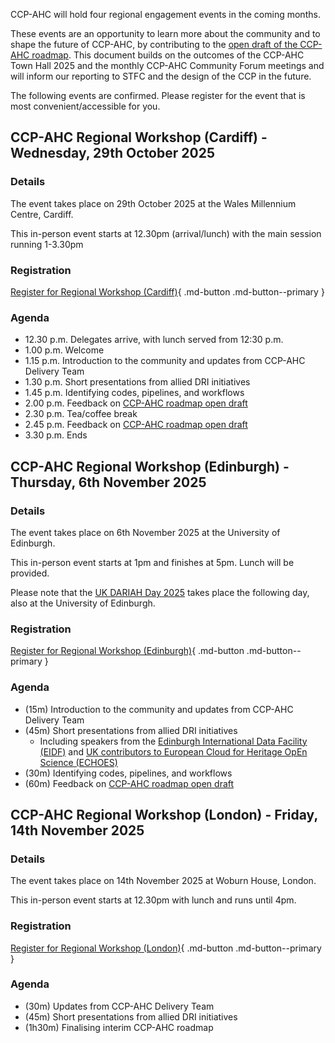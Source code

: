 CCP-AHC will hold four regional engagement events in the coming months. 

These events are an opportunity to learn more about the community and to shape the future of CCP-AHC, by contributing to the [open draft of the CCP-AHC roadmap](https://zenodo.org/records/17099176). This document builds on the outcomes of the CCP-AHC Town Hall 2025 and the monthly CCP-AHC Community Forum meetings and will inform our reporting to STFC and the design of the CCP in the future.

The following events are confirmed. Please register for the event that is most convenient/accessible for you.

## CCP-AHC Regional Workshop (Cardiff) - Wednesday, 29th October 2025

### Details

The event takes place on 29th October 2025 at the Wales Millennium Centre, Cardiff.

This in-person event starts at 12.30pm (arrival/lunch) with the main session running 1-3.30pm

### Registration

[Register for Regional Workshop (Cardiff)](https://forms.office.com/e/G01SajjQ03){ .md-button .md-button--primary } 

### Agenda

- 12.30 p.m. Delegates arrive, with lunch served from 12:30 p.m.
- 1.00 p.m. Welcome
- 1.15 p.m. Introduction to the community and updates from CCP-AHC Delivery Team
- 1.30 p.m. Short presentations from allied DRI initiatives
- 1.45 p.m. Identifying codes, pipelines, and workflows
- 2.00 p.m. Feedback on [CCP-AHC roadmap open draft](https://zenodo.org/records/17099176)
- 2.30 p.m. Tea/coffee break
- 2.45 p.m. Feedback on [CCP-AHC roadmap open draft](https://zenodo.org/records/17099176)
- 3.30 p.m. Ends

## CCP-AHC Regional Workshop (Edinburgh) - Thursday, 6th November 2025 

### Details

The event takes place on 6th November 2025 at the University of Edinburgh.

This in-person event starts at 1pm and finishes at 5pm. Lunch will be provided. 

Please note that the [UK DARIAH Day 2025](https://www.eventbrite.co.uk/e/dariah-day-2025-tickets-1537559875979?aff=oddtdtcreator) takes place the following day, also at the University of Edinburgh.

### Registration

[Register for Regional Workshop (Edinburgh)](https://forms.office.com/e/sXvSEWPMAs){ .md-button .md-button--primary } 

### Agenda

- (15m) Introduction to the community and updates from CCP-AHC Delivery Team
- (45m) Short presentations from allied DRI initiatives
    - Including speakers from the [Edinburgh International Data Facility (EIDF)](https://edinburgh-international-data-facility.ed.ac.uk/) and [UK contributors to European Cloud for Heritage OpEn Science (ECHOES)](https://archaeologydataservice.ac.uk/about/projects/echoes/)
- (30m) Identifying codes, pipelines, and workflows
- (60m) Feedback on [CCP-AHC roadmap open draft](https://zenodo.org/records/17099176)

##  CCP-AHC Regional Workshop (London) - Friday, 14th November 2025

### Details

The event takes place on 14th November 2025 at Woburn House, London.

This in-person event starts at 12.30pm with lunch and runs until 4pm.

### Registration

[Register for Regional Workshop (London)](https://forms.office.com/e/YLKiuVqdBN){ .md-button .md-button--primary } 

### Agenda

- (30m) Updates from CCP-AHC Delivery Team
- (45m) Short presentations from allied DRI initiatives
- (1h30m) Finalising interim CCP-AHC roadmap 
